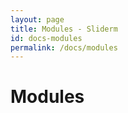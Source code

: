 ```yaml
---
layout: page
title: Modules - Sliderm
id: docs-modules
permalink: /docs/modules
---
```


# Modules



